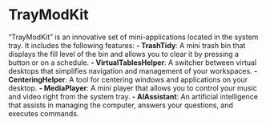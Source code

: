 # TrayModKit
“TrayModKit” is an innovative set of mini-applications located in the system tray. It includes the following features:
**- TrashTidy**: A mini trash bin that displays the fill level of the bin and allows you to clear it by pressing a button or on a schedule.
**- VirtualTablesHelper**: A switcher between virtual desktops that simplifies navigation and management of your workspaces.
**- CenteringHelper**: A tool for centering windows and applications on your desktop.
**- MediaPlayer**: A mini player that allows you to control your music and video right from the system tray.
**- AIAssistant**: An artificial intelligence that assists in managing the computer, answers your questions, and executes commands.
